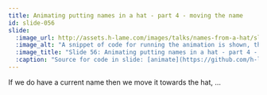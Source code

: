 ```yaml
---
title: Animating putting names in a hat - part 4 - moving the name
id: slide-056
slide:
  :image_url: http://assets.h-lame.com/images/talks/names-from-a-hat/slides/056.png
  :image_alt: "A snippet of code for running the animation is shown, the code for moving a name towards the hat is highlighted; sources: animate: https://github.com/h-lame/lruggery/blob/4e02855d64a111c8ee72e1a736da7a868384a1f8/names_from_a_hat/hat.rb#L236-L238 / main_loop: https://github.com/h-lame/lruggery/blob/4e02855d64a111c8ee72e1a736da7a868384a1f8/names_from_a_hat/hat.rb#L200-L223"
  :image_title: "Slide 56: Animating putting names in a hat - part 4 - moving the name"
  :caption: "Source for code in slide: [animate](https://github.com/h-lame/lruggery/blob/4e02855d64a111c8ee72e1a736da7a868384a1f8/names_from_a_hat/hat.rb#L236-L238), [main_loop](https://github.com/h-lame/lruggery/blob/4e02855d64a111c8ee72e1a736da7a868384a1f8/names_from_a_hat/hat.rb#L200-L223)"
---
```

If we do have a current name then we move it towards the hat, ...
